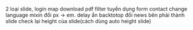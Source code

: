 2 loại slide, login
map
download pdf
filter tuyển dụng
form contact
change language
mixin đổi px -> em.
delay ẩn backtotop
đổi news bên phải thành slide
check lại height của slide(cách dùng auto height slide)
